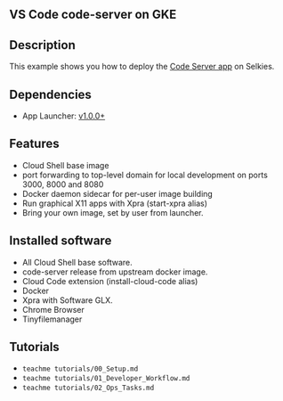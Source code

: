 ## VS Code code-server on GKE

## Description

This example shows you how to deploy the [Code Server app](https://github.com/cdr/code-server) on Selkies.

## Dependencies

- App Launcher: [v1.0.0+](https://github.com/selkies-project/selkies/tree/v1.0.0)

## Features

- Cloud Shell base image
- port forwarding to top-level domain for local development on ports 3000, 8000 and 8080
- Docker daemon sidecar for per-user image building
- Run graphical X11 apps with Xpra (start-xpra alias)
- Bring your own image, set by user from launcher.

## Installed software

- All Cloud Shell base software.
- code-server release from upstream docker image.
- Cloud Code extension (install-cloud-code alias)
- Docker
- Xpra with Software GLX.
- Chrome Browser
- Tinyfilemanager

## Tutorials

- `teachme tutorials/00_Setup.md`
- `teachme tutorials/01_Developer_Workflow.md`
- `teachme tutorials/02_Ops_Tasks.md`
